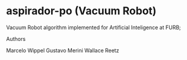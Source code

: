 # aspirador-po (Vacuum Robot)

Vacuum Robot algorithm implemented for Artificial Inteligence at FURB;

Authors

Marcelo Wippel 
Gustavo Merini 
Wallace Reetz 
